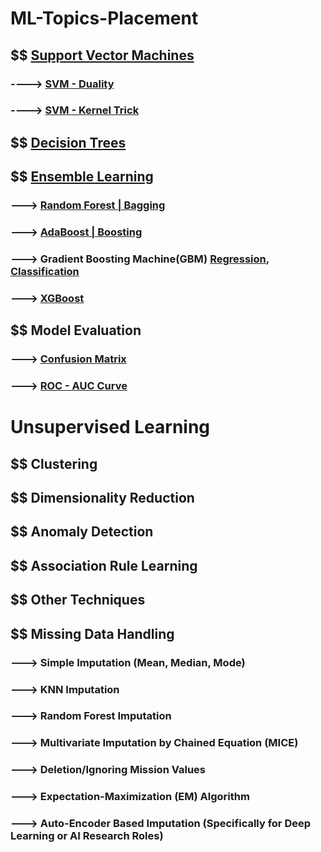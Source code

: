 # ML-Topics-Placement

## $$ [Support Vector Machines](https://medium.com/@kushaldps1996/a-complete-guide-to-support-vector-machines-svms-501e71aec19e)
### ----> [SVM - Duality](https://youtu.be/6-ntMIaJpm0?si=MSeQdyZOzGhY3K86)
### ----> [SVM - Kernel Trick](https://youtu.be/OKFMZQyDROI?si=rh6HRvj6212jRXUQ)

## $$ [Decision Trees](https://medium.com/@MrBam44/decision-trees-91f61a42c724)

## $$ [Ensemble Learning](https://medium.com/@sumbatilinda/ensemble-learning-in-machine-learning-bagging-boosting-and-stacking-a00c6bae971f)
### ---> [Random Forest | Bagging](https://medium.com/@harshdeepsingh_35448/understanding-random-forests-aa0ccecdbbbb)
### ---> [AdaBoost | Boosting](https://medium.com/@curryrowan/adaboost-explained-92408a6713da)
### ---> Gradient Boosting Machine(GBM) [Regression](https://medium.com/analytics-vidhya/introduction-to-the-gradient-boosting-algorithm-c25c653f826b), [Classification](https://www.digitalocean.com/community/tutorials/gradient-boosting-for-classification)
### ---> [XGBoost](https://medium.com/@prathameshsonawane/xgboost-how-does-this-work-e1cae7c5b6cb)



## $$ Model Evaluation
### ---> [Confusion Matrix](https://medium.com/@nikitamalviya/confusion-matrix-870739a1ec31)
### ---> [ROC - AUC Curve](https://medium.com/@msong507/understanding-the-roc-auc-curve-cc204f0b3441)



# Unsupervised Learning
## $$ Clustering
## $$ Dimensionality Reduction
## $$ Anomaly Detection
## $$ Association Rule Learning
## $$ Other Techniques


## $$ Missing Data Handling
### ---> Simple Imputation (Mean, Median, Mode)
### ---> KNN Imputation
### ---> Random Forest Imputation
### ---> Multivariate Imputation by Chained Equation (MICE)
### ---> Deletion/Ignoring Mission Values
### ---> Expectation-Maximization (EM) Algorithm
### ---> Auto-Encoder Based Imputation (Specifically for Deep Learning or AI Research Roles)

